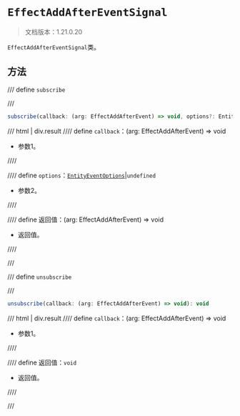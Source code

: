 # `EffectAddAfterEventSignal`

> 文档版本：1.21.0.20

`EffectAddAfterEventSignal`类。

## 方法

/// define
`subscribe`


///

```js
subscribe(callback: (arg: EffectAddAfterEvent) => void, options?: EntityEventOptions): (arg: EffectAddAfterEvent) => void
```

/// html | div.result
//// define
`callback`：(arg: EffectAddAfterEvent) => void

- 参数1。


////

//// define
`options`：[`EntityEventOptions`](./entityeventoptions.md)|`undefined`

- 参数2。


////

//// define
返回值：(arg: EffectAddAfterEvent) => void

- 返回值。


////

///


/// define
`unsubscribe`


///

```js
unsubscribe(callback: (arg: EffectAddAfterEvent) => void): void
```

/// html | div.result
//// define
`callback`：(arg: EffectAddAfterEvent) => void

- 参数1。


////

//// define
返回值：`void`

- 返回值。


////

///

